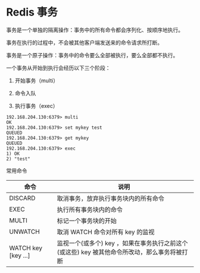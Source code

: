 # Redis 事务

事务是一个单独的隔离操作：事务中的所有命令都会序列化、按顺序地执行。

事务在执行的过程中，不会被其他客户端发送来的命令请求所打断。

事务是一个原子操作：事务中的命令要么全部被执行，要么全部都不执行。

一个事务从开始到执行会经历以下三个阶段：

1. 开始事务（multi）

2. 命令入队

3. 执行事务（exec）

```
192.168.204.130:6379> multi
OK
192.168.204.130:6379> set mykey test
QUEUED
192.168.204.130:6379> get mykey
QUEUED
192.168.204.130:6379> exec
1) OK
2) "test"
```

常用命令

命令 | 说明 
---------|----------
DISCARD | 取消事务，放弃执行事务块内的所有命令
EXEC | 执行所有事务块内的命令
MULTI | 标记一个事务块的开始
UNWATCH | 取消 WATCH 命令对所有 key 的监视
WATCH key [key ...] | 监视一个(或多个) key ，如果在事务执行之前这个(或这些) key 被其他命令所改动，那么事务将被打断

